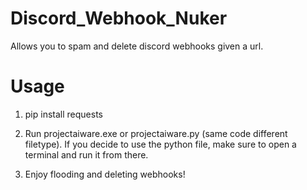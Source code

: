 # Discord_Webhook_Nuker
Allows you to spam and delete discord webhooks given a url.

# Usage
1. pip install requests

2. Run projectaiware.exe or projectaiware.py (same code different filetype). If you decide to use the python file, make sure to open a terminal and run it from there.

3. Enjoy flooding and deleting webhooks!
